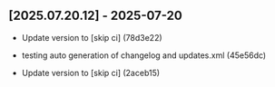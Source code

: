 ## [2025.07.20.12] - 2025-07-20

*   Update version to  [skip ci] (78d3e22)


*   testing auto generation of changelog and updates.xml (45e56dc)
*   Update version to  [skip ci] (2aceb15)

